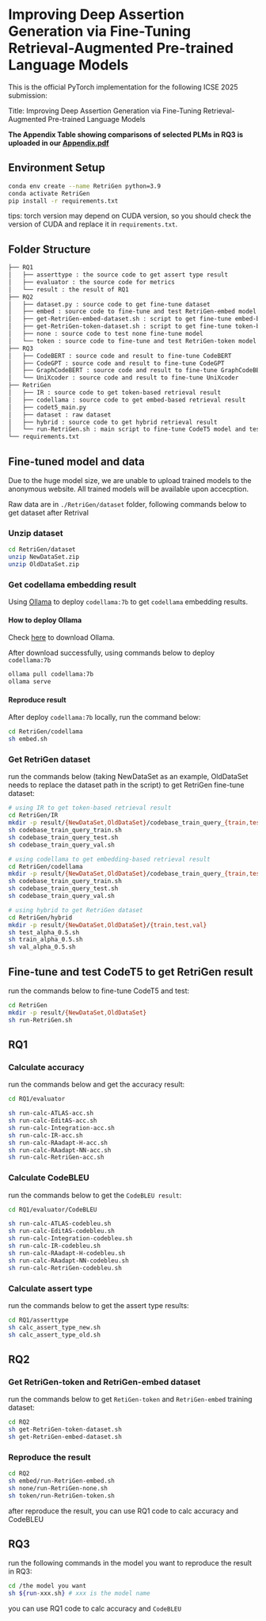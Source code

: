 # Improving Deep Assertion Generation via Fine-Tuning Retrieval-Augmented Pre-trained Language Models

This is the official PyTorch implementation for the following ICSE 2025 submission:

Title: Improving Deep Assertion Generation via Fine-Tuning Retrieval-Augmented Pre-trained Language Models

**The Appendix Table showing comparisons of selected PLMs in RQ3 is uploaded in our [Appendix.pdf](https://anonymous.4open.science/r/RetriGen/Appendix.pdf)**

## Environment Setup

```bash
conda env create --name RetriGen python=3.9
conda activate RetriGen
pip install -r requirements.txt
```

tips: torch version may depend on CUDA version, so you should check the version of CUDA and replace it in `requirements.txt`.

## Folder Structure

```bash
├── RQ1
│   ├── asserttype : the source code to get assert type result
│   ├── evaluator : the source code for metrics
│   └── result : the result of RQ1
├── RQ2
│   ├── dataset.py : source code to get fine-tune dataset
│   ├── embed : source code to fine-tune and test RetriGen-embed model
│   ├── get-RetriGen-embed-dataset.sh : script to get fine-tune embed-based dataset
│   ├── get-RetriGen-token-dataset.sh : script to get fine-tune token-based dataset
│   ├── none : source code to test none fine-tune model
│   └── token : source code to fine-tune and test RetriGen-token model
├── RQ3
│   ├── CodeBERT : source code and result to fine-tune CodeBERT
│   ├── CodeGPT : source code and result to fine-tune CodeGPT
│   ├── GraphCodeBERT : source code and result to fine-tune GraphCodeBERT
│   └── UniXcoder : source code and result to fine-tune UniXcoder
├── RetriGen
│   ├── IR : source code to get token-based retrieval result
│   ├── codellama : source code to get embed-based retrieval result
│   ├── codet5_main.py
│   ├── dataset : raw dataset
│   ├── hybrid : source code to get hybrid retrieval result
│   └── run-RetriGen.sh : main script to fine-tune CodeT5 model and test to get RetriGen result
└── requirements.txt
```

## Fine-tuned model and data

Due to the huge model size, we are unable to upload trained models to the anonymous website. 
All trained models will be available upon accecption.



Raw data are in `./RetriGen/dataset` folder, following commands below to get dataset after Retrival

### Unzip dataset

```bash
cd RetriGen/dataset
unzip NewDataSet.zip
unzip OldDataSet.zip
```

### Get codellama embedding result

Using [Ollama](http://ollama.ai) to deploy `codellama:7b` to get `codellama` embedding results.

#### How to deploy Ollama

Check [here](https://ollama.ai/download) to download Ollama.

After download successfully, using commands below to deploy `codellama:7b`

```bash
ollama pull codellama:7b
ollama serve
```

#### Reproduce result

After deploy `codellama:7b` locally, run the command below:

```bash
cd RetriGen/codellama
sh embed.sh
```

### Get RetriGen dataset

run the commands below (taking NewDataSet as an example, OldDataSet needs to replace the dataset path in the script) to get RetriGen fine-tune dataset:

```bash
# using IR to get token-based retrieval result
cd RetriGen/IR
mkdir -p result/{NewDataSet,OldDataSet}/codebase_train_query_{train,test,val}
sh codebase_train_query_train.sh
sh codebase_train_query_test.sh
sh codebase_train_query_val.sh

# using codellama to get embedding-based retrieval result
cd RetriGen/codellama
mkdir -p result/{NewDataSet,OldDataSet}/codebase_train_query_{train,test,val}
sh codebase_train_query_train.sh
sh codebase_train_query_test.sh
sh codebase_train_query_val.sh

# using hybrid to get RetriGen dataset
cd RetriGen/hybrid
mkdir -p result/{NewDataSet,OldDataSet}/{train,test,val}
sh test_alpha_0.5.sh
sh train_alpha_0.5.sh
sh val_alpha_0.5.sh
```

## Fine-tune and test CodeT5 to get RetriGen result

run the commands below to fine-tune CodeT5 and test:

```bash
cd RetriGen
mkdir -p result/{NewDataSet,OldDataSet}
sh run-RetriGen.sh
```

## RQ1

### Calculate accuracy

run the commands below and get the accuracy result:

```bash
cd RQ1/evaluator

sh run-calc-ATLAS-acc.sh
sh run-calc-EditAS-acc.sh
sh run-calc-Integration-acc.sh
sh run-calc-IR-acc.sh
sh run-calc-RAadapt-H-acc.sh
sh run-calc-RAadapt-NN-acc.sh
sh run-calc-RetriGen-acc.sh
```

### Calculate CodeBLEU

run the commands below to get the `CodeBLEU result`:

```bash
cd RQ1/evaluator/CodeBLEU

sh run-calc-ATLAS-codebleu.sh
sh run-calc-EditAS-codebleu.sh
sh run-calc-Integration-codebleu.sh
sh run-calc-IR-codebleu.sh
sh run-calc-RAadapt-H-codebleu.sh
sh run-calc-RAadapt-NN-codebleu.sh
sh run-calc-RetriGen-codebleu.sh
```

### Calculate assert type

run the commands below to get the assert type results:

```bash
cd RQ1/asserttype
sh calc_assert_type_new.sh
sh calc_assert_type_old.sh
```

## RQ2

### Get RetriGen-token and RetriGen-embed dataset

run the commands below to get `RetiGen-token` and `RetriGen-embed` training dataset:

```bash
cd RQ2
sh get-RetriGen-token-dataset.sh
sh get-RetriGen-embed-dataset.sh
```

### Reproduce the result

```bash
cd RQ2
sh embed/run-RetriGen-embed.sh
sh none/run-RetriGen-none.sh
sh token/run-RetriGen-token.sh
```

after reproduce the result, you can use RQ1 code to calc accuracy and CodeBLEU

## RQ3

run the following commands in the model you want to reproduce the result in RQ3:

```bash
cd /the model you want
sh ${run-xxx.sh} # xxx is the model name
```

you can use RQ1 code to calc accuracy and `CodeBLEU`

